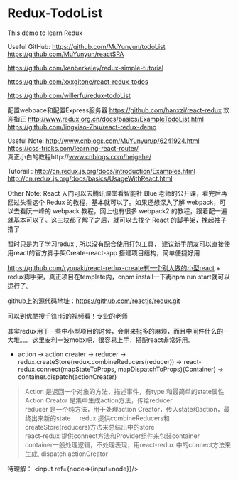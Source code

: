 # Redux-TodoList
This demo to learn Redux

Useful GitHub:
https://github.com/MuYunyun/todoList
https://github.com/MuYunyun/reactSPA

https://github.com/kenberkeley/redux-simple-tutorial

https://github.com/xxxgitone/react-redux-todos

https://github.com/willerfu/redux-todoList

配置webpace和配置Express服务器 https://github.com/hanxzi/react-redux  欢迎指正
http://www.redux.org.cn/docs/basics/ExampleTodoList.html
https://github.com/lingxiao-Zhu/react-redux-demo


Useful Note:
http://www.cnblogs.com/MuYunyun/p/6241924.html
https://css-tricks.com/learning-react-router/  
真正小白的教程http://www.cnblogs.com/heigehe/

Tutorail : 
http://cn.redux.js.org/docs/introduction/Examples.html
http://cn.redux.js.org/docs/basics/UsageWithReact.html


Other Note:
React 入门可以去腾讯课堂看智能社 Blue 老师的公开课，看完后再回过头看这个 Redux 的教程，基本就可以了。如果还想深入了解 webpack，可以去看阮一峰的 webpack 教程，网上也有很多 webpack2 的教程，跟着配一遍就基本可以了。这三块都了解了之后，就可以去找个 React 的脚手架，挽起袖子撸了

暂时只是为了学习redux , 所以没有配合使用打包工具， 建议新手朋友可以直接使用react的官方脚手架Create-react-app 搭建项目结构，简单便捷好用

https://github.com/ryouaki/react-redux-create有一个别人做的小型react + redux脚手架，真正项目在template内，cnpm install一下再npm run start就可以运行了。

github上的源代码地址：https://github.com/reactjs/redux.git

可以到优酷搜千锋H5的视频看！专业的老师

其实redux用于一些中小型项目的时候，会带来挺多的麻烦，而且中间件什么的一大堆。。。这里安利一波mobx吧，很容易上手，搭配react非常好用。


* action -> action creater -> reducer -> redux.createStore(redux.combineReducers(reducer)) -> react-redux.connect(mapStateToProps, mapDispatchToProps)(Container) -> container.dispatch(actionCreater)
> Action 是返回一个对象的方法，描述事件，有type 和最简单的state属性     
> Action Creator 是集中生成action方法，传给reducer    
> reducer 是一个纯方法，用于处理action Creator，传入state和action，最终出来新的state     
> redux 提供combineReducers和createStore(reducers)方法来总结出中的store  
> react-redux 提供connect方法和Provider组件来包装container    
> container一般处理逻辑，不处理表现，用react-redux 中的connect方法来生成, dispatch actionCreator


待理解：
<input ref={node=>{input=node}}/>
